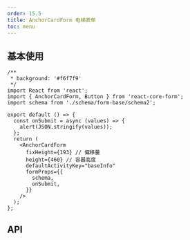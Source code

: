 ```yaml
---
order: 15.5
title: AnchorCardForm 电梯表单
toc: menu
---
```


## 基本使用

```tsx
/**
 * background: '#f6f7f9'
 */
import React from 'react';
import { AnchorCardForm, Button } from 'react-core-form';
import schema from './schema/form-base/schema2';

export default () => {
  const onSubmit = async (values) => {
    alert(JSON.stringify(values));
  };
  return (
    <AnchorCardForm
      fixHeight={193} // 偏移量
      height={460} // 容器高度
      defaultActivityKey="baseInfo"
      formProps={{
        schema,
        onSubmit,
      }}
    />
  );
};
```

## API

<API src="../../src/anchor-card-form/index.tsx" hideTitle></API>
